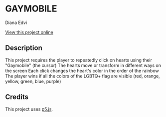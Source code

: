 # GAYMOBILE 

Diana Edvi

[View this project online](https://dianaedvi.github.io/cart-253/Assignments/Art-Jam/)

## Description

This project requires the player to repeatedly click on hearts using their "Gaymobile" (the cursor)
The hearts move or transform in different ways on the screen
Each click changes the heart's color in the order of the rainbow
The player wins if all the colors of the LGBTQ+ flag are visible (red, orange, yellow, green, blue, purple)

## Credits
This project uses [p5.js](https://p5js.org).
